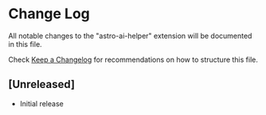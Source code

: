 # Change Log

All notable changes to the "astro-ai-helper" extension will be documented in this file.

Check [Keep a Changelog](http://keepachangelog.com/) for recommendations on how to structure this file.

## [Unreleased]

- Initial release